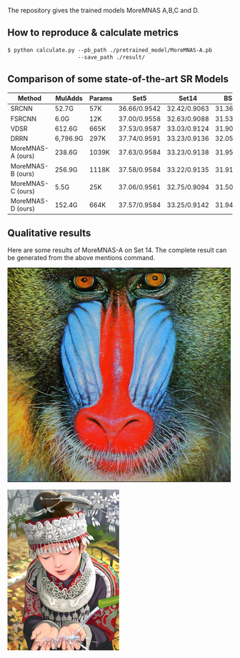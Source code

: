 The repository gives the trained models MoreMNAS A,B,C and D.

## How to reproduce & calculate metrics
```shell
$ python calculate.py --pb_path ./pretrained_model/MoreMNAS-A.pb
                      --save_path ./result/
```

## Comparison of some state-of-the-art SR Models

| Method | MulAdds| Params |Set5 | Set14 | BSD100 | Urban100 | 
| ------------- | ------------- |------------- |------------- |------------- |-------------|------------- |
| SRCNN  | 52.7G | 57K | 36.66/0.9542 | 32.42/0.9063 | 31.36/0.8879 | 29.50/0.8946 |
| FSRCNN | 6.0G | 12K | 37.00/0.9558 | 32.63/0.9088 | 31.53/0.8920 | 29.88/0.9020 |
| VDSR  | 612.6G | 665K | 37.53/0.9587 | 33.03/0.9124 | 31.90/0.8960 | 30.76/0.9140 |
| DRRN  | 6,796.9G | 297K | 37.74/0.9591 | 33.23/0.9136 | 32.05/0.8973 | 31.23/0.9188 |
| MoreMNAS-A (ours) | 238.6G | 1039K | 37.63/0.9584 | 33.23/0.9138 | 31.95/0.8961 | 31.24/0.9187|
| MoreMNAS-B (ours) | 256.9G | 1118K | 37.58/0.9584 | 33.22/0.9135 | 31.91/0.8959| 31.14/0.9175|
| MoreMNAS-C (ours) | 5.5G | 25K | 37.06/0.9561 | 32.75/0.9094| 31.50/0.8904 | 29.92/0.9023|
| MoreMNAS-D (ours) | 152.4G | 664K | 37.57/0.9584 | 33.25/0.9142 | 31.94/0.8966 | 31.25/0.9191|

## Qualitative results

Here are some results of MoreMNAS-A on Set 14. The complete result can be generated from the above mentions command.

![MoreMNAS-A set14 1](images/MoreMNAS-A/Set14/img_001_SRF_2_SR.png "MoreMNAS-A set14 001")

![MoreMNAS-A set14 2](images/MoreMNAS-A/Set14/img_005_SRF_2_SR.png "MoreMNAS-A set14 002")
